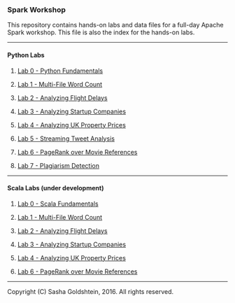 ### Spark Workshop

This repository contains hands-on labs and data files for a full-day Apache Spark workshop. This file is also the index for the hands-on labs.

____

#### Python Labs

1. [Lab 0 - Python Fundamentals](python/lab0-python.md)

1. [Lab 1 - Multi-File Word Count](python/lab1-wordcount.md)

1. [Lab 2 - Analyzing Flight Delays](python/lab2-airlines.md)

1. [Lab 3 - Analyzing Startup Companies](python/lab3-startups.md)

1. [Lab 4 - Analyzing UK Property Prices](python/lab4-propprices.md)

1. [Lab 5 - Streaming Tweet Analysis](python/lab5-streaming.md)

1. [Lab 6 - PageRank over Movie References](python/lab6-pagerank.md)

1. [Lab 7 - Plagiarism Detection](python/lab7-plagiarism.md)

____

#### Scala Labs (under development)

1. [Lab 0 - Scala Fundamentals](scala/lab0-scala.md)

1. [Lab 1 - Multi-File Word Count](scala/lab1-wordcount.md)

1. [Lab 2 - Analyzing Flight Delays](scala/lab2-airlines.md)

1. [Lab 3 - Analyzing Startup Companies](scala/lab3-startups.md)

1. [Lab 4 - Analyzing UK Property Prices](scala/lab4-propprices.md)

1. [Lab 6 - PageRank over Movie References](scala/lab6-pagerank.md)

____

Copyright (C) Sasha Goldshtein, 2016. All rights reserved.
